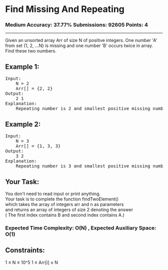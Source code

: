 # Find Missing And Repeating
### Medium Accuracy: 37.77% Submissions: 92605 Points: 4
---

Given an unsorted array Arr of size N of positive integers. One number 'A' from set {1, 2, …N} is missing and one number 'B' occurs twice in array.\
Find these two numbers.

## Example 1:
<pre>
Input:
	N = 2
	Arr[] = {2, 2}
Output:
	2 1
Explanation:
	Repeating number is 2 and smallest positive missing number is 1.
</pre>

## Example 2:
<pre>
Input:
	N = 3
	Arr[] = {1, 3, 3}
Output:
	3 2
Explanation:
	Repeating number is 3 and smallest positive missing number is 2.
</pre>

## Your Task:
You don't need to read input or print anything.\
Your task is to complete the function findTwoElement()\
which takes the array of integers arr and n as parameters\
and returns an array of integers of size 2 denoting the answer\
( The first index contains B and second index contains A.)

### Expected Time Complexity: O(N) , Expected Auxiliary Space: O(1)


## Constraints:
1 ≤ N ≤ 10^5
1 ≤ Arr[i] ≤ N